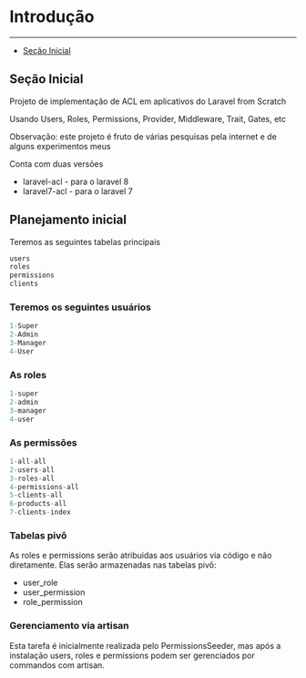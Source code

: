 # Introdução

---

- [Seção Inicial](#section-1)

<a name="section-1"></a>
## Seção Inicial

Projeto de implementação de ACL em aplicativos do Laravel from Scratch

Usando Users, Roles, Permissions, Provider, Middleware, Trait, Gates, etc

Observação: este projeto é fruto de várias pesquisas pela internet e de alguns experimentos meus

Conta com duas versões
- laravel-acl - para o laravel 8
- laravel7-acl - para o laravel 7


## Planejamento inicial

Teremos as seguintes tabelas principais
```php
users
roles
permissions
clients
```
### Teremos os seguintes usuários
```php
1-Super
2-Admin
3-Manager
4-User
```
### As roles
```php
1-super
2-admin
3-manager
4-user
```
### As permissões
```php
1-all-all
2-users-all
3-roles-all
4-permissions-all
5-clients-all
6-products-all
7-clients-index
```
### Tabelas pivô

As roles e permissions serão atribuidas aos usuários via código e não diretamente. Elas serão armazenadas nas tabelas pivô:
- user_role
- user_permission
- role_permission

### Gerenciamento via artisan

Esta tarefa é inicialmente realizada pelo PermissionsSeeder, mas após a instalação users, roles e permissions podem ser gerenciados por commandos com artisan.



